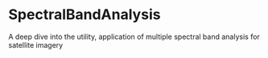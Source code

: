 # SpectralBandAnalysis
A deep dive into the utility, application of multiple spectral band analysis for satellite imagery
